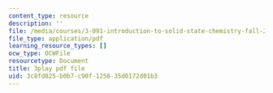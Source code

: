 ```yaml
---
content_type: resource
description: ''
file: /media/courses/3-091-introduction-to-solid-state-chemistry-fall-2018/3c8fd825b0b7c90f125835d0172d01b3_g4lxRZ7T5_o.pdf
file_type: application/pdf
learning_resource_types: []
ocw_type: OCWFile
resourcetype: Document
title: 3play pdf file
uid: 3c8fd825-b0b7-c90f-1258-35d0172d01b3
---
```

